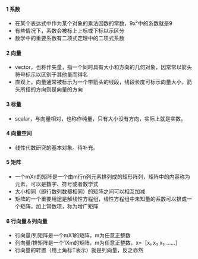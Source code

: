#### 1 系数
* 在某个表达式中作为某个对象的乘法因数的常数，9x²中的系数就是9
* 有些情况下，系数会被标上上标或下标以示区分
* 数学中的重要系数有二项式定理中的二项式系数

#### 2 向量
* vector，也称作矢量，指一个同时具有大小和方向的几何对象，因常常以箭头符号标示以区别于其他量而得名
* 直观上，向量通常被标示为一个带箭头的线段，线段长度可标示向量大小，箭头所指的方向则是向量的方向

#### 3 标量
* scalar，与向量相对，也称作纯量，只有大小没有方向，实际上就是实数。

#### 4 向量空间
* 线性代数研究的基本对象。待补充。

#### 5 矩阵
* 一个mXn的矩阵是一个由m行n列元素排列成的矩形阵列，矩阵中的内容称为元素，可以是数字、符号或者数学式
* 大小相同（即行数列数都相同）的矩阵之间可以相互加减
* 矩阵的一个重要用途是解线性方程组，线性方程组中未知量的系数可以排成一个矩阵，加上常数项，称为增广矩阵

#### 6 行向量＆列向量
* 行向量/列矩阵是一个mX1的矩阵，m为任意正整数
* 列向量/排矩阵是一个1Xm的矩阵，m为任意正整数，x=［x₁ x₂ x₃ ……］
* 行向量的转置（用上角标T表示）就是列向量，反之亦然
